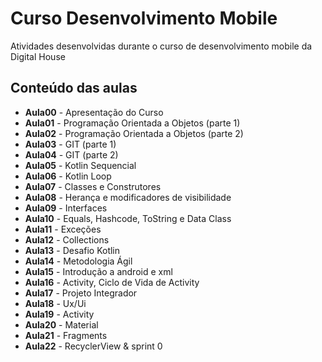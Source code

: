 # Curso Desenvolvimento Mobile 

Atividades desenvolvidas durante o curso de desenvolvimento mobile da Digital House

## Conteúdo das aulas  

- **Aula00** - Apresentação do Curso  
- **Aula01** - Programação Orientada a Objetos (parte 1)       
- **Aula02** - Programação Orientada a Objetos (parte 2)  
- **Aula03** - GIT (parte 1)  
- **Aula04** - GIT (parte 2)   
- **Aula05** - Kotlin Sequencial  
- **Aula06** - Kotlin Loop  
- **Aula07** - Classes e Construtores  
- **Aula08** - Herança e modificadores de visibilidade
- **Aula09** - Interfaces    
- **Aula10** - Equals, Hashcode, ToString e Data Class 
- **Aula11** - Exceções  
- **Aula12** - Collections  
- **Aula13** - Desafio Kotlin  
- **Aula14** - Metodologia Ágil  
- **Aula15** - Introdução a android e xml  
- **Aula16** - Activity, Ciclo de Vida de Activity
- **Aula17** - Projeto Integrador  
- **Aula18** - Ux/Ui
- **Aula19** - Activity  
- **Aula20** - Material  
- **Aula21** - Fragments  
- **Aula22** - RecyclerView & sprint 0 